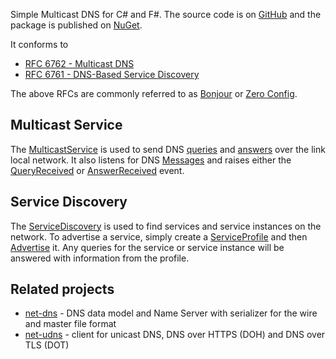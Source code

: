 Simple Multicast DNS for C# and F#.  The source code is on [GitHub](https://github.com/richardschneider/net-mdns) 
and the package is published on [NuGet](https://www.nuget.org/packages/Makaretu.Dns.Multicast).

It conforms to
- [RFC 6762 - Multicast DNS](https://tools.ietf.org/html/rfc6762)
- [RFC 6761 - DNS-Based Service Discovery](https://tools.ietf.org/html/rfc6763)

The above RFCs are commonly referred to as [Bonjour](https://developer.apple.com/bonjour/) or 
[Zero Config](http://www.zeroconf.org/).

## Multicast Service

The [MulticastService](ms.md) is used to send DNS
[queries](xref:Makaretu.Dns.MulticastService.SendQuery*) and 
[answers](xref:Makaretu.Dns.MulticastService.SendAnswer*) over the link local network.
It also listens for DNS [Messages](xref:Makaretu.Dns.Message) and raises either the 
[QueryReceived](xref:Makaretu.Dns.MulticastService.QueryReceived) or [AnswerReceived](xref:Makaretu.Dns.MulticastService.AnswerReceived) event.

## Service Discovery

The [ServiceDiscovery](sd.md) is used to find services and service instances on the network.
To advertise a service, simply create a [ServiceProfile](xref:Makaretu.Dns.ServiceProfile) 
and then [Advertise](advertising.md) it.  Any queries for the service or 
service instance will be answered with information from the profile.


## Related projects

- [net-dns](https://github.com/richardschneider/net-dns) - DNS data model and Name Server with serializer for the wire and master file format
- [net-udns](https://github.com/richardschneider/net-udns) - client for unicast DNS, DNS over HTTPS (DOH) and DNS over TLS (DOT)
